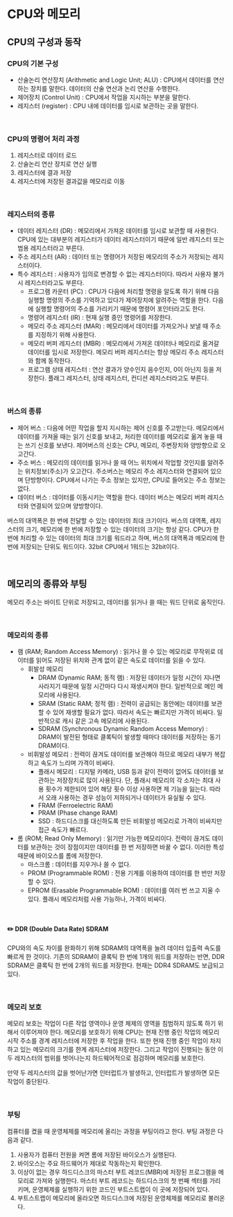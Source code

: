 # CPU와 메모리

## CPU의 구성과 동작

### CPU의 기본 구성

- 산술논리 연산장치 (Arithmetic and Logic Unit; ALU) : CPU에서 데이터를 연산하는 장치를 말한다. 데이터의 산술 연산과 논리 연산을 수행한다.
- 제어장치 (Control Unit) : CPU에서 작업을 지시하는 부분을 말한다.
- 레지스터 (register) : CPU 내에 데이터를 임시로 보관하는 곳을 말한다.

<br>



### CPU의 명령어 처리 과정

1. 레지스터로 데이터 로드
2. 산술논리 연산 장치로 연산 실행
3. 레지스터에 결과 저장
4. 레지스터에 저장된 결과값을 메모리로 이동

<br>



### 레지스터의 종류

- 데이터 레지스터 (DR) : 메모리에서 가져온 데이터를 임시로 보관할 때 사용한다. CPU에 있는 대부분의 레지스터가 데이터 레지스터이기 때문에 일반 레지스터 또는 범용 레지스터라고 부른다.
- 주소 레지스터 (AR) : 데이터 또는 명령어가 저장된 메모리의 주소가 저장되는 레지스터이다.
- 특수 레지스터 : 사용자가 임의로 변경할 수 없는 레지스터이다. 따라서 사용자 불가시 레지스터라고도 부른다.
  - 프로그램 카운터 (PC) : CPU가 다음에 처리할 명령을 알도록 하기 위해 다음 실행할 명령의 주소를 기억하고 있다가 제어장치에 알려주는 역할을 한다. 다음에 실행할 명령어의 주소를 가리키기 때문에 명령어 포인터라고도 한다.
  - 명령어 레지스터 (IR) : 현재 실행 중인 명령어를 저장한다.
  - 메모리 주소 레지스터 (MAR) : 메모리에서 데이터를 가져오거나 보낼 때 주소를 지정하기 위해 사용한다.
  - 메모리 버퍼 레지스터 (MBR) : 메모리에서 가져온 데이터나 메모리로 옮겨갈 데이터를 임시로 저장한다. 메모리 버퍼 레지스터는 항상 메모리 주소 레지스터와 함께 동작한다.
  - 프로그램 상태 레지스터 : 연산 결과가 양수인지 음수인지, 0이 아닌지 등을 저장한다. 플래그 레지스터, 상태 레지스터, 컨디션 레지스터라고도 부른다.

<br>



### 버스의 종류

- 제어 버스 : 다음에 어떤 작업을 할지 지시하는 제어 신호를 주고받는다. 메모리에서 데이터를 가져올 때는 읽기 신호를 보내고, 처리한 데이터를 메모리로 옮겨 놓을 때는 쓰기 신호를 보낸다. 제어버스의 신호는 CPU, 메모리, 주변장치와 양방향으로 오고간다.
- 주소 버스 : 메모리의 데이터를 읽거나 쓸 때 어느 위치에서 작업할 것인지를 알려주는 위치정보(주소)가 오고간다. 주소버스는 메모리 주소 레지스터와 연결되어 있으며 단방향이다. CPU에서 나가는 주소 정보는 있지만, CPU로 들어오는 주소 정보는 없다.
- 데이터 버스 : 데이터를 이동시키는 역할을 한다. 데이터 버스는 메모리 버퍼 레지스터와 연결되어 있으며 양방향이다.



버스의 대역폭은 한 번에 전달할 수 있는 데이터의 최대 크기이다. 버스의 대역폭, 레지스터의 크기, 메모리에 한 번에 저장할 수 있는 데이터의 크기는 항상 같다. CPU가 한 번에 처리할 수 있는 데이터의 최대 크기를 워드라고 하며, 버스의 대역폭과 메모리에 한 번에 저장되는 단위도 워드이다. 32bit CPU에서 1워드는 32bit이다.

<br>



## 메모리의 종류와 부팅

메모리 주소는 바이트 단위로 저장되고, 데이터를 읽거나 쓸 때는 워드 단위로 움직인다.

<br>



### 메모리의 종류

- 램 (RAM; Random Access Memory) : 읽거나 쓸 수 있는 메모리로 무작위로 데이터를 읽어도 저장된 위치와 관계 없이 같은 속도로 데이터를 읽을 수 있다.
  - 휘발성 메모리
    - DRAM (Dynamic RAM; 동적 램) : 저장된 데이터가 일정 시간이 지나면 사라지기 때문에 일정 시간마다 다시 재생시켜야 한다. 일반적으로 메인 메모리에 사용된다.
    - SRAM (Static RAM; 정적 램) : 전력이 공급되는 동안에는 데이터를 보관할 수 있어 재생할 필요가 없다. 따라서 속도는 빠르지만 가격이 비싸다. 일반적으로 캐시 같은 고속 메모리에 사용된다.
    - SDRAM (Synchronous Dynamic Random Access Memory) : DRAM이 발전된 형태로 클록틱이 발생할 때마다 데이터를 저장하는 동기 DRAM이다.
  - 비휘발성 메모리 : 전력이 끊겨도 데이터를 보관해야 하므로 메모리 내부가 복잡하고 속도가 느리며 가격이 비싸다.
    - 플래시 메모리 : 디지털 카메라, USB 등과 같이 전력이 없어도 데이터를 보관하는 저장장치로 많이 사용된다. 단, 플래시 메모리의 각 소자는 최대 사용 횟수가 제한되어 있어 해당 횟수 이상 사용하면 제 기능을 잃는다. 따라서 오래 사용하는 경우 성능이 저하되거나 데이터가 유실될 수 있다.
    - FRAM (Ferroelectric RAM)
    - PRAM (Phase change RAM)
    - SSD : 하드디스크를 대신하도록 만든 비휘발성 메모리로 가격이 비싸지만 접근 속도가 빠르다.
- 롬 (ROM; Read Only Memory) : 읽기만 가능한 메모리이다. 전력이 끊겨도 데이터를 보관하는 것이 장점이지만 데이터를 한 번 저장하면 바꿀 수 없다. 이러한 특성 때문에 바이오스를 롬에 저장한다.
  - 마스크롬 : 데이터를 지우거나 쓸 수 없다.
  - PROM (Programmable ROM) : 전용 기계를 이용하여 데이터를 한 번만 저장할 수 있다.
  - EPROM (Erasable Programmable ROM) : 데이터를 여러 번 쓰고 지울 수 있다. 플래시 메모리처럼 사용 가능하나, 가격이 비싸다.

<br>

#### :pencil2: DDR (Double Data Rate) SDRAM

CPU와의 속도 차이를 완화하기 위해 SDRAM의 대역폭을 늘려 데이터 입출력 속도를 빠르게 한 것이다. 기존의 SDRAM이 클록틱 한 번에 1개의 워드를 저장하는 반면, DDR SDRAM은 클록틱 한 번에 2개의 워드를 저장한다. 현재는 DDR4 SDRAM도 보급되고 있다.

<br>



### 메모리 보호

메모리 보호는 작업이 다른 작업 영역이나 운영 체제의 영역을 침범하지 않도록 하기 위해서 이루어져야 한다. 메모리를 보호하기 위해 CPU는 현재 진행 중인 작업의 메모리 시작 주소를 경계 레지스터에 저장한 후 작업을 한다. 또한 현재 진행 중인 작업이 차지하고 있는 메모리의 크기를 한계 레지스터에 저장한다. 그리고 작업이 진행되는 동안 이 두 레지스터의 범위를 벗어나는지 하드웨어적으로 점검하며 메모리를 보호한다.

만약 두 레지스터의 값을 벗어난가면 인터럽트가 발생하고, 인터럽트가 발생하면 모든 작업이 중단된다.

<br>



### 부팅

컴퓨터를 켰을 때 운영체제를 메모리에 올리는 과정을 부팅이라고 한다. 부팅 과정은 다음과 같다.

1. 사용자가 컴퓨터 전원을 켜면 롬에 저장된 바이오스가 실행된다.
2. 바이오스는 주요 하드웨어가 제대로 작동하는지 확인한다.
3. 이상이 없는 경우 하드디스크의 마스터 부트 레코드(MBR)에 저장된 프로그램을 메모리로 가져와 실행한다.
   마스터 부트 레코드는 하드디스크의 첫 번째 섹터를 가리키며, 운영체제를 실행하기 위한 코드인 부트스트랩이 이 곳에 저장되어 있다.
4. 부트스트랩이 메모리에 올라오면 하드디스크에 저장된 운영체제를 메모리로 불러온다.